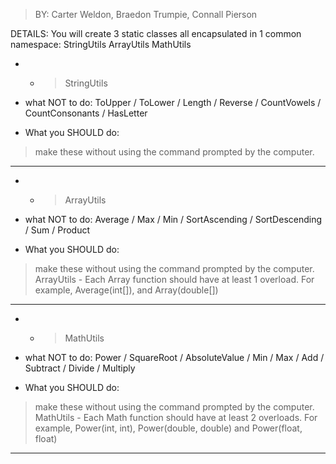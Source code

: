 > BY: Carter Weldon, Braedon Trumpie, Connall Pierson

DETAILS:
You will create 3 static classes all encapsulated in 1 common namespace:
StringUtils
ArrayUtils
MathUtils

- - > StringUtils

- what NOT to do:
ToUpper /
ToLower /
Length /
Reverse /
CountVowels /
CountConsonants /
HasLetter 

- What you SHOULD do:

> make these without using the command prompted by the computer.

- - - - - - - - -

- - > ArrayUtils

- what NOT to do:
Average /
Max /
Min /
SortAscending /
SortDescending /
Sum /
Product 

- What you SHOULD do: 

> make these without using the command prompted by the computer.
>ArrayUtils - Each Array function should have at least 1 overload. For example, Average(int[]), and  Array(double[])

- - - - - - - - -

- - > MathUtils

- what NOT to do:
Power /
SquareRoot /
AbsoluteValue /
Min /
Max /
Add /
Subtract /
Divide /
Multiply 

- What you SHOULD do:

> make these without using the command prompted by the computer.
>MathUtils - Each Math function should have at least 2 overloads. For example, Power(int, int), Power(double, double) and Power(float, float)

- - - - - - - - - 